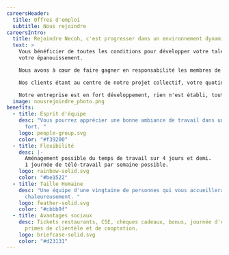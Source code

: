 ```yaml
---
careersHeader:
  title: Offres d'emploi
  subtitle: Nous rejoindre
careersIntro:
  title: Rejoindre Necoh, c'est progresser dans un environnement dynamique
  text: >
    Vous bénéficier de toutes les conditions pour développer votre talent et
    votre épanouissement.

    Nous avons à cœur de faire gagner en responsabilité les membres de notre équipe. Pour se faire la formation est au centre de notre politique RH, le partage d'expérience et l'accompagnement dans notre ADN. Chez Necoh, la qualité des relations humaines, l'ambiance au travail et l'autonomie sont des valeurs fortes.  

    Nos clients étant au centre de notre projet collectif, votre quotidien sera riche de découvertes et d'innovations.

    Notre entreprise est en fort développement, rien n'est établi, tout reste à faire ! 
  image: nousrejoindre_photo.png
benefits:
  - title: Esprit d'équipe
    desc: "Vous pourrez apprécier une bonne ambiance de travail dans un collectif
      fort. "
    logo: people-group.svg
    color: "#f39200"
  - title: Flexibilité
    desc: |-
      Aménagement possible du temps de travail sur 4 jours et demi.
      1 journée de télé-travail par semaine possible.
    logo: rainbow-solid.svg
    color: "#be1522"
  - title: Taille Humaine
    desc: "Une équipe d'une vingtaine de personnes qui vous accueillera
      chaleureusement. "
    logo: feather-solid.svg
    color: "#cbbb9f"
  - title: Avantages sociaux
    desc: Tickets restaurants, CSE, chèques cadeaux, bonus, journée d'entreprise,
      primes de clientèle et de cooptation.
    logo: briefcase-solid.svg
    color: "#d23131"
---
```

